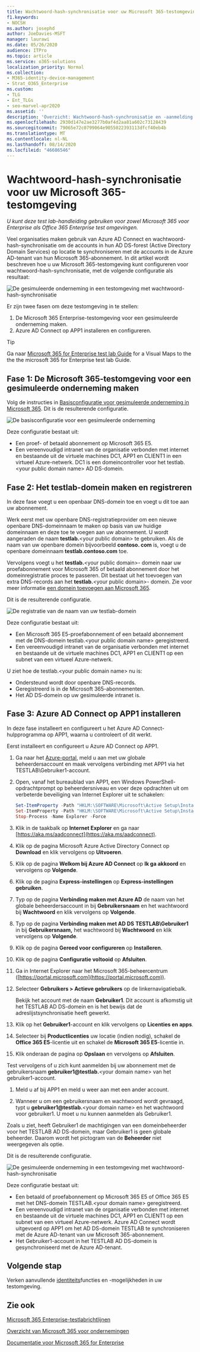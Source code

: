 ```yaml
---
title: Wachtwoord-hash-synchronisatie voor uw Microsoft 365-testomgeving
f1.keywords:
- NOCSH
ms.author: josephd
author: JoeDavies-MSFT
manager: laurawi
ms.date: 05/26/2020
audience: ITPro
ms.topic: article
ms.service: o365-solutions
localization_priority: Normal
ms.collection:
- M365-identity-device-management
- Strat_O365_Enterprise
ms.custom:
- TLG
- Ent_TLGs
- seo-marvel-apr2020
ms.assetid: ''
description: 'Overzicht: Wachtwoord-hash-synchronisatie en -aanmelding configureren en demonstreren voor uw Microsoft 365-testomgeving.'
ms.openlocfilehash: 2930d147e2ae3277b0af4d2aa81a602c73128439
ms.sourcegitcommit: 79065e72c0799064e9055022393113dfcf40eb4b
ms.translationtype: MT
ms.contentlocale: nl-NL
ms.lasthandoff: 08/14/2020
ms.locfileid: "46686546"
---
```

# <a name="password-hash-synchronization-for-your-microsoft-365-test-environment"></a>Wachtwoord-hash-synchronisatie voor uw Microsoft 365-testomgeving

*U kunt deze test lab-handleiding gebruiken voor zowel Microsoft 365 voor Enterprise als Office 365 Enterprise test omgevingen.*

Veel organisaties maken gebruik van Azure AD Connect en wachtwoord-hash-synchronisatie om de accounts in hun AD DS-forest (Active Directory Domain Services) op locatie te synchroniseren met de accounts in de Azure AD-tenant van hun Microsoft 365-abonnement. In dit artikel wordt beschreven hoe u uw Microsoft 365-testomgeving kunt configureren voor wachtwoord-hash-synchronisatie, met de volgende configuratie als resultaat:
  
![De gesimuleerde onderneming in een testomgeving met wachtwoord-hash-synchronisatie](../media/password-hash-sync-m365-ent-test-environment/Phase3.png)
  
Er zijn twee fasen om deze testomgeving in te stellen:
  
1. De Microsoft 365 Enterprise-testomgeving voor een gesimuleerde onderneming maken.
2. Azure AD Connect op APP1 installeren en configureren.
    
> [!TIP]
> Ga naar [Microsoft 365 for Enterprise test lab Guide](../media/m365-enterprise-test-lab-guides/Microsoft365EnterpriseTLGStack.pdf) for a Visual Maps to the the the microsoft 365 for Enterprise test lab Guide.
  
## <a name="phase-1-create-the-microsoft-365-simulated-enterprise-test-environment"></a>Fase 1: De Microsoft 365-testomgeving voor een gesimuleerde onderneming maken

Volg de instructies in [Basisconfiguratie voor gesimuleerde onderneming in Microsoft 365](simulated-ent-base-configuration-microsoft-365-enterprise.md). Dit is de resulterende configuratie.
  
![De basisconfiguratie voor een gesimuleerde onderneming](../media/password-hash-sync-m365-ent-test-environment/Phase1.png)
  
Deze configuratie bestaat uit: 
  
- Een proef- of betaald abonnement op Microsoft 365 E5.
- Een vereenvoudigd intranet van de organisatie verbonden met internet en bestaande uit de virtuele machines DC1, APP1 en CLIENT1 in een virtueel Azure-netwerk. DC1 is een domeincontroller voor het testlab.\<your public domain name> AD DS-domein.

## <a name="phase-2-create-and-register-the-testlab-domain"></a>Fase 2: Het testlab-domein maken en registreren

In deze fase voegt u een openbaar DNS-domein toe en voegt u dit toe aan uw abonnement.

Werk eerst met uw openbare DNS-registratieprovider om een nieuwe openbare DNS-domeinnaam te maken op basis van uw huidige domeinnaam en deze toe te voegen aan uw abonnement. U wordt aangeraden de naam **testlab.**\<your public domain> te gebruiken. Als de naam van uw openbare domein bijvoorbeeld **<span>contoso</span>. com** is, voegt u de openbare domeinnaam **<span>testlab</span>.contoso.com** toe.
  
Vervolgens voegt u het **testlab.**\<your public domain>- domein naar uw proefabonnement voor Microsoft 365 of betaald abonnement door het domeinregistratie proces te passeren. Dit bestaat uit het toevoegen van extra DNS-records aan het **testlab.**\<your public domain>- domein. Zie voor meer informatie [een domein toevoegen aan Microsoft 365](../admin/setup/add-domain.md). 

Dit is de resulterende configuratie.
  
![De registratie van de naam van uw testlab-domein](../media/password-hash-sync-m365-ent-test-environment/Phase2.png)
  
Deze configuratie bestaat uit:

- Een Microsoft 365 E5-proefabonnement of een betaald abonnement met de DNS-domein testlab.\<your public domain name> geregistreerd.
- Een vereenvoudigd intranet van de organisatie verbonden met internet en bestaande uit de virtuele machines DC1, APP1 en CLIENT1 op een subnet van een virtueel Azure-netwerk.

U ziet hoe de testlab.\<your public domain name> nu is:

- Ondersteund wordt door openbare DNS-records.
- Geregistreerd is in de Microsoft 365-abonnementen.
- Het AD DS-domein op uw gesimuleerde intranet is.
     
## <a name="phase-3-install-azure-ad-connect-on-app1"></a>Fase 3: Azure AD Connect op APP1 installeren

In deze fase installeert en configureert u het Azure AD Connect-hulpprogramma op APP1, waarna u controleert of dit werkt.
  
Eerst installeert en configureert u Azure AD Connect op APP1.

1. Ga naar het [Azure-portal](https://portal.azure.com), meld u aan met uw globale beheerdersaccount en maak vervolgens verbinding met APP1 via het TESTLAB\\Gebruiker1-account.
    
2. Open, vanaf het bureaublad van APP1, een Windows PowerShell-opdrachtprompt op beheerdersniveau en voer deze opdrachten uit om verbeterde beveiliging van Internet Explorer uit te schakelen:
    
   ```powershell
   Set-ItemProperty -Path "HKLM:\SOFTWARE\Microsoft\Active Setup\Installed Components\{A509B1A7-37EF-4b3f-8CFC-4F3A74704073}" -Name "IsInstalled" -Value 0
   Set-ItemProperty -Path "HKLM:\SOFTWARE\Microsoft\Active Setup\Installed Components\{A509B1A8-37EF-4b3f-8CFC-4F3A74704073}" -Name "IsInstalled" -Value 0
   Stop-Process -Name Explorer -Force
   ```

3. Klik in de taakbalk op **Internet Explorer** en ga naar [https://aka.ms/aadconnect](https://aka.ms/aadconnect).
    
4. Klik op de pagina Microsoft Azure Active Directory Connect op **Download** en klik vervolgens op **Uitvoeren**.
    
5. Klik op de pagina **Welkom bij Azure AD Connect** op **Ik ga akkoord** en vervolgens op **Volgende**.
    
6. Klik op de pagina **Express-instellingen** op **Express-instellingen gebruiken**.
    
7. Typ op de pagina **Verbinding maken met Azure AD** de naam van het globale beheerdersaccount in bij **Gebruikersnaam** en het wachtwoord bij **Wachtwoord** en klik vervolgens op **Volgende**.
    
8. Typ op de pagina **Verbinding maken met AD DS** **TESTLAB\\Gebruiker1** in bij **Gebruikersnaam,** het wachtwoord bij **Wachtwoord** en klik vervolgens op **Volgende**.
    
9. Klik op de pagina **Gereed voor configureren** op **Installeren**.
    
10. Klik op de pagina **Configuratie voltooid** op **Afsluiten**.
    
11. Ga in Internet Explorer naar het Microsoft 365-beheercentrum ([https://portal.microsoft.com](https://portal.microsoft.com)).
    
12. Selecteer **Gebruikers > Actieve gebruikers** op de linkernavigatiebalk.
    
    Bekijk het account met de naam **Gebruiker1**. Dit account is afkomstig uit het TESTLAB AD DS-domein en is het bewijs dat de adreslijstsynchronisatie heeft gewerkt.
    
13. Klik op het **Gebruiker1**-account en klik vervolgens op **Licenties en apps**.
    
14. Selecteer bij **Productlicenties** uw locatie (indien nodig), schakel de **Office 365 E5**-licentie uit en schakel de **Microsoft 365 E5**-licentie in. 

15. Klik onderaan de pagina op **Opslaan** en vervolgens op **Afsluiten**.
    
Test vervolgens of u zich kunt aanmelden bij uw abonnement met de gebruikersnaam <strong>gebruiker1@testlab.</strong>\<your domain name> van het gebruiker1-account.

1. Meld u af bij APP1 en meld u weer aan met een ander account.

2. Wanneer u om een gebruikersnaam en wachtwoord wordt gevraagd, typt u <strong>gebruiker1@testlab.</strong>\<your domain name> en het wachtwoord voor gebruiker1. U moet u nu kunnen aanmelden als Gebruiker1. 
 
Zoals u ziet, heeft Gebruiker1 de machtigingen van een domeinbeheerder voor het TESTLAB AD DS-domein, maar Gebruiker1 is geen globale beheerder. Daarom wordt het pictogram van de **Beheerder** niet weergegeven als optie. 

Dit is de resulterende configuratie.

![De gesimuleerde onderneming in een testomgeving met wachtwoord-hash-synchronisatie](../media/password-hash-sync-m365-ent-test-environment/Phase3.png)

Deze configuratie bestaat uit: 
  
- Een betaald of proefabonnement op Microsoft 365 E5 of Office 365 E5 met het DNS-domein TESTLAB.\<your domain name> geregistreerd.
- Een vereenvoudigd intranet van de organisatie verbonden met internet en bestaande uit de virtuele machines DC1, APP1 en CLIENT1 op een subnet van een virtueel Azure-netwerk. Azure AD Connect wordt uitgevoerd op APP1 om het AD DS-domein TESTLAB te synchroniseren met de Azure AD-tenant van uw Microsoft 365-abonnement.
- Het Gebruiker1-account in het TESTLAB AD DS-domein is gesynchroniseerd met de Azure AD-tenant.

## <a name="next-step"></a>Volgende stap

Verken aanvullende [identiteits](m365-enterprise-test-lab-guides.md#identity)functies en -mogelijkheden in uw testomgeving.

## <a name="see-also"></a>Zie ook

[Microsoft 365 Enterprise-testlabrichtlijnen](m365-enterprise-test-lab-guides.md)

[Overzicht van Microsoft 365 voor ondernemingen](microsoft-365-overview.md)

[Documentatie voor Microsoft 365 for Enterprise](https://docs.microsoft.com/microsoft-365-enterprise/)


